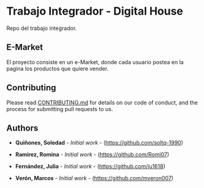 # Trabajo Integrador - Digital House
Repo del trabajo integrador.

## E-Market

El proyecto consiste en un e-Market, donde cada usuario postea en la pagina los productos que quiere vender.


## Contributing

Please read [CONTRIBUTING.md](https://gist.github.com/PurpleBooth/b24679402957c63ec426) for details on our code of conduct, and the process for submitting pull requests to us.


## Authors

* **Quiñones, Soledad** - *Initial work* - (https://github.com/soltq-1990)

* **Ramirez, Romina** - *Initial work* - (https://github.com/Romi07)

* **Fernández, Julia** - *Initial work* - (https://github.com/ju1618)

* **Verón, Marcos** - *Initial work* - (https://github.com/mveron007)
